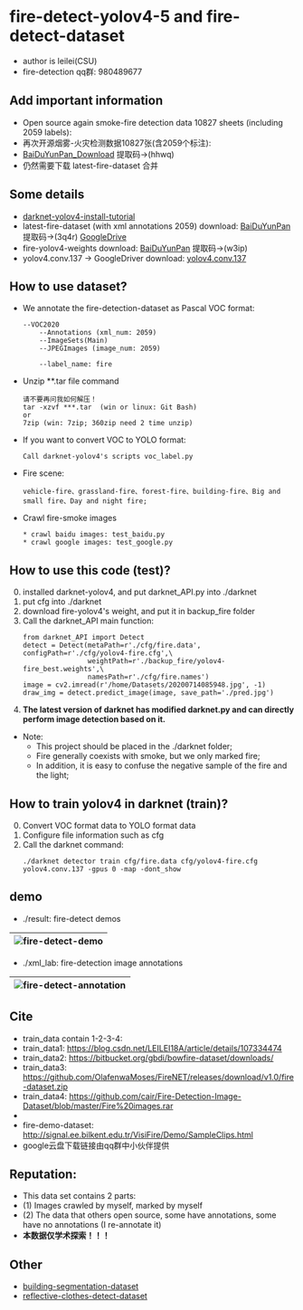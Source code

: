 # fire-detect-yolov4-5 and fire-detect-dataset

* author is leilei(CSU)
* fire-detection qq群: 980489677

## Add important information
* Open source again smoke-fire detection data 10827 sheets (including 2059 labels):
* 再次开源烟雾-火灾检测数据10827张(含2059个标注):
* [BaiDuYunPan_Download](https://pan.baidu.com/s/1GhFKbp6hN26hxJWXIg_W2A) 提取码->(hhwq)
* 仍然需要下载 latest-fire-dataset 合并

## Some details
* [darknet-yolov4-install-tutorial](https://github.com/AlexeyAB/darknet#how-to-compile-on-linux-using-make)
* latest-fire-dataset (with xml annotations 2059) download: [BaiDuYunPan](https://pan.baidu.com/s/1AvCMcmZ7SaAZznmyTO65cg) 提取码->(3q4r) [GoogleDrive](https://drive.google.com/file/d/1F2YcbqLeL5XqxDHBZOr9PGrAKMhXOEI7/view?usp=sharing)
* fire-yolov4-weights download: [BaiDuYunPan](https://pan.baidu.com/s/14g0SkV5vR8OhnDOCTW6r9A) 提取码->(w3ip)
* yolov4.conv.137 -> GoogleDriver download: [yolov4.conv.137 ](https://drive.google.com/open?id=1cewMfusmPjYWbrnuJRuKhPMwRe_b9PaT)

## How to use dataset?
* We annotate the fire-detection-dataset as Pascal VOC format:
    ```
    --VOC2020
        --Annotations (xml_num: 2059)
        --ImageSets(Main)
        --JPEGImages (image_num: 2059)
        
        --label_name: fire
    ```
* Unzip **.tar file command
    ```
    请不要再问我如何解压！
    tar -xzvf ***.tar  (win or linux: Git Bash)
    or 
    7zip (win: 7zip; 360zip need 2 time unzip)
    ```
* If you want to convert VOC to YOLO format:
    ```
    Call darknet-yolov4's scripts voc_label.py
    ```
* Fire scene:
    ```
    vehicle-fire、grassland-fire、forest-fire、building-fire、Big and small fire、Day and night fire;
    ```
* Crawl fire-smoke images
    ```
    * crawl baidu images: test_baidu.py
    * crawl google images: test_google.py
    ```

## How to use this code (test)?
0. installed darknet-yolov4, and put darknet_API.py into ./darknet
1. put cfg into ./darknet
2. download fire-yolov4's weight, and put it in backup_fire folder
3. Call the darknet_API main function:
    ```
    from darknet_API import Detect
    detect = Detect(metaPath=r'./cfg/fire.data', configPath=r'./cfg/yolov4-fire.cfg',\
                    weightPath=r'./backup_fire/yolov4-fire_best.weights',\
                    namesPath=r'./cfg/fire.names')
    image = cv2.imread(r'/home/Datasets/20200714085948.jpg', -1)
    draw_img = detect.predict_image(image, save_path='./pred.jpg')
    ```
4. **The latest version of darknet has modified darknet.py and can directly perform image detection based on it.**
* Note: 
    * This project should be placed in the ./darknet folder;
    * Fire generally coexists with smoke, but we only marked fire;
    * In addition, it is easy to confuse the negative sample of the fire and the light;
    
## How to train yolov4 in darknet (train)?
0. Convert VOC format data to YOLO format data
1. Configure file information such as cfg
2. Call the darknet command:
    ```
    ./darknet detector train cfg/fire.data cfg/yolov4-fire.cfg yolov4.conv.137 -gpus 0 -map -dont_show
    ```

## demo
* ./result: fire-detect demos

|![fire-detect-demo](https://github.com/gengyanlei/fire-detect-yolov4/blob/master/result/result_demo.jpg?raw=true)|
|----|

* ./xml_lab: fire-detection image annotations

|![fire-detect-annotation](https://github.com/gengyanlei/fire-detect-yolov4/blob/master/xml_lab/annotation.jpg)|
|----|

## Cite
* train_data contain 1-2-3-4:
* train_data1: https://blog.csdn.net/LEILEI18A/article/details/107334474
* train_data2: https://bitbucket.org/gbdi/bowfire-dataset/downloads/
* train_data3: https://github.com/OlafenwaMoses/FireNET/releases/download/v1.0/fire-dataset.zip
* train_data4: https://github.com/cair/Fire-Detection-Image-Dataset/blob/master/Fire%20images.rar
* 
* fire-demo-dataset: http://signal.ee.bilkent.edu.tr/VisiFire/Demo/SampleClips.html
* google云盘下载链接由qq群中小伙伴提供

## Reputation:
* This data set contains 2 parts:
* (1) Images crawled by myself, marked by myself
* (2) The data that others open source, some have annotations, some have no annotations (I re-annotate it)
* **本数据仅学术探索！！！**

## Other
* [building-segmentation-dataset](https://github.com/gengyanlei/build_segmentation_dataset)
* [reflective-clothes-detect-dataset](https://github.com/gengyanlei/reflective-clothes-detect)